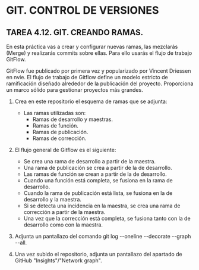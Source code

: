 # GIT. CONTROL DE VERSIONES

## TAREA 4.12. GIT. CREANDO RAMAS.  

En esta práctica vas a crear y configurar nuevas ramas, las mezclarás (Merge) y realizarás commits sobre ellas. Para ello usarás el flujo de trabajo GitFlow.

GitFlow fue publicado por primera vez y popularizado por Vincent Driessen en nvie. El flujo de trabajo de Gitflow define un modelo estricto de ramificación diseñado alrededor de la publicación del proyecto. Proporciona un marco sólido para gestionar proyectos más grandes.

1. Crea en este repositorio el esquema de ramas que se adjunta:
    - Las ramas utilizadas son: 
        - Ramas de desarrollo y maestras.
        - Ramas de función.
        - Ramas de publicación.
        - Ramas de corrección.  

2. El flujo general de Gitflow es el siguiente:
    - Se crea una rama de desarrollo a partir de la maestra.
    - Una rama de publicación se crea a partir de la de desarrollo.
    - Las ramas de función se crean a partir de la de desarrollo.
    - Cuando una función está completa, se fusiona en la rama de desarrollo.
    - Cuando la rama de publicación está lista, se fusiona en la de desarrollo y la maestra.
    - Si se detecta una incidencia en la maestra, se crea una rama de corrección a partir de la maestra.
    - Una vez que la corrección está completa, se fusiona tanto con la de desarrollo como con la maestra.  

3. Adjunta un pantallazo del comando git log --oneline --decorate --graph --all.  

4. Una vez subido el repositorio, adjunta un pantallazo del apartado de GitHub "Insights"/"Network graph".